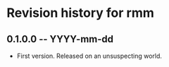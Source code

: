 # Revision history for rmm

## 0.1.0.0 -- YYYY-mm-dd

* First version. Released on an unsuspecting world.
